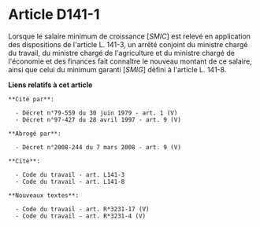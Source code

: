 # Article D141-1

Lorsque le salaire minimum de croissance [*SMIC*] est relevé en application des dispositions de l'article L. 141-3, un arrêté
conjoint du ministre chargé du travail, du ministre chargé de l'agriculture et du ministre chargé de l'économie et des
finances fait connaître le nouveau montant de ce salaire, ainsi que celui du minimum garanti [*SMIG*] défini à l'article L.
141-8.

**Liens relatifs à cet article**

	**Cité par**:

	  - Décret n°79-559 du 30 juin 1979 - art. 1 (V)
	  - Décret n°97-427 du 28 avril 1997 - art. 9 (V)

	**Abrogé par**:

	  - Décret n°2008-244 du 7 mars 2008 - art. 9 (V)

	**Cite**:

	  - Code du travail - art. L141-3
	  - Code du travail - art. L141-8

	**Nouveaux textes**:

	  - Code du travail - art. R*3231-17 (V)
	  - Code du travail - art. R*3231-4 (V)
